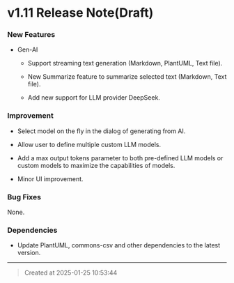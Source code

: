 # v1.11 Release Note(Draft)

### New Features

* Gen-AI

	* Support streaming text generation (Markdown, PlantUML, Text file).

	* New Summarize feature to summarize selected text (Markdown, Text file).

	* Add new support for LLM provider DeepSeek.

### Improvement

* Select model on the fly in the dialog of generating from AI.

* Allow user to define multiple custom LLM models.

* Add a max output tokens parameter to both pre-defined LLM models or custom models to maximize the capabilities of models.

* Minor UI improvement.

### Bug Fixes

None.

### Dependencies

* Update PlantUML, commons-csv and other dependencies to the latest version.

---
> Created at 2025-01-25 10:53:44
